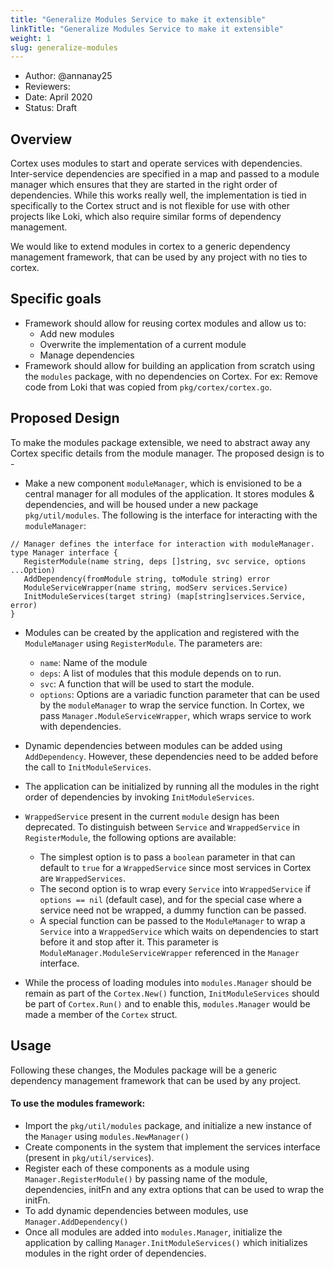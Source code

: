 ```yaml
---
title: "Generalize Modules Service to make it extensible"
linkTitle: "Generalize Modules Service to make it extensible"
weight: 1
slug: generalize-modules
---
```


- Author: @annanay25
- Reviewers: 
- Date: April 2020
- Status: Draft

## Overview

Cortex uses modules to start and operate services with dependencies. Inter-service dependencies are specified in a map and passed to a module manager which ensures that they are started in the right order of dependencies. While this works really well, the implementation is tied in specifically to the Cortex struct and is not flexible for use with other projects like Loki, which also require similar forms of dependency management. 
 
We would like to extend modules in cortex to a generic dependency management framework, that can be used by any project with no ties to cortex. 

## Specific goals

- Framework should allow for reusing cortex modules and allow us to:
  - Add new modules
  - Overwrite the implementation of a current module
  - Manage dependencies
- Framework should allow for building an application from scratch using the `modules` package, with no dependencies on Cortex. For ex: Remove code from Loki that was copied from `pkg/cortex/cortex.go`.



## Proposed Design

To make the modules package extensible, we need to abstract away any Cortex specific details from the module manager. The proposed design is to -

- Make a new component `moduleManager`, which is envisioned to be a central manager for all modules of the application. It stores modules & dependencies, and will be housed under a new package `pkg/util/modules`. The following is the interface for interacting with the `moduleManager`:
```
// Manager defines the interface for interaction with moduleManager.
type Manager interface {
   RegisterModule(name string, deps []string, svc service, options ...Option)
   AddDependency(fromModule string, toModule string) error
   ModuleServiceWrapper(name string, modServ services.Service)
   InitModuleServices(target string) (map[string]services.Service, error)
}
```

- Modules can be created by the application and registered with the `ModuleManager` using `RegisterModule`. The parameters are:
  - `name`: Name of the module
  - `deps`: A list of modules that this module depends on to run.
  - `svc`: A function that will be used to start the module.
  - `options`: Options are a variadic function parameter that can be used by the `moduleManager` to wrap the service function. In Cortex, we pass `Manager.ModuleServiceWrapper`, which wraps service to work with dependencies. 

- Dynamic dependencies between modules can be added using `AddDependency`. However, these dependencies need to be added before the call to `InitModuleServices`.

- The application can be initialized by running all the modules in the right order of dependencies by invoking `InitModuleServices`.

- `WrappedService` present in the current `module` design has been deprecated. To distinguish between `Service` and `WrappedService` in `RegisterModule`, the following options are available:
  - The simplest option is to pass a `boolean` parameter in that can default to `true` for a `WrappedService` since most services in Cortex are `WrappedServices`.
  - The second option is to wrap every `Service` into `WrappedService` if `options == nil` (default case), and for the special case where a service need not be wrapped, a dummy function can be passed.
  - A special function can be passed to the `ModuleManager` to wrap a `Service` into a `WrappedService` which waits on dependencies to start before it and stop after it. This parameter is `ModuleManager.ModuleServiceWrapper` referenced in the `Manager` interface.

- While the process of loading modules into `modules.Manager` should be remain as part of the `Cortex.New()` function, `InitModuleServices` should be part of `Cortex.Run()` and to enable this, `modules.Manager` would be made a member of the `Cortex` struct. 



## Usage

Following these changes, the Modules package will be a generic dependency management framework that can be used by any project.

#### To use the modules framework:
- Import the `pkg/util/modules` package, and initialize a new instance of the `Manager` using `modules.NewManager()`
- Create components in the system that implement the services interface (present in `pkg/util/services`).  
- Register each of these components as a module using `Manager.RegisterModule()` by passing name of the module, dependencies, initFn and any extra options that can be used to wrap the initFn.
- To add dynamic dependencies between modules, use `Manager.AddDependency()`
- Once all modules are added into `modules.Manager`, initialize the application by calling `Manager.InitModuleServices()` which initializes modules in the right order of dependencies.